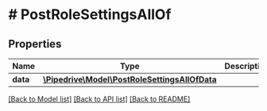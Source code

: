 # # PostRoleSettingsAllOf

## Properties

Name | Type | Description | Notes
------------ | ------------- | ------------- | -------------
**data** | [**\Pipedrive\Model\PostRoleSettingsAllOfData**](PostRoleSettingsAllOfData.md) |  | [optional]

[[Back to Model list]](../../README.md#models) [[Back to API list]](../../README.md#endpoints) [[Back to README]](../../README.md)
